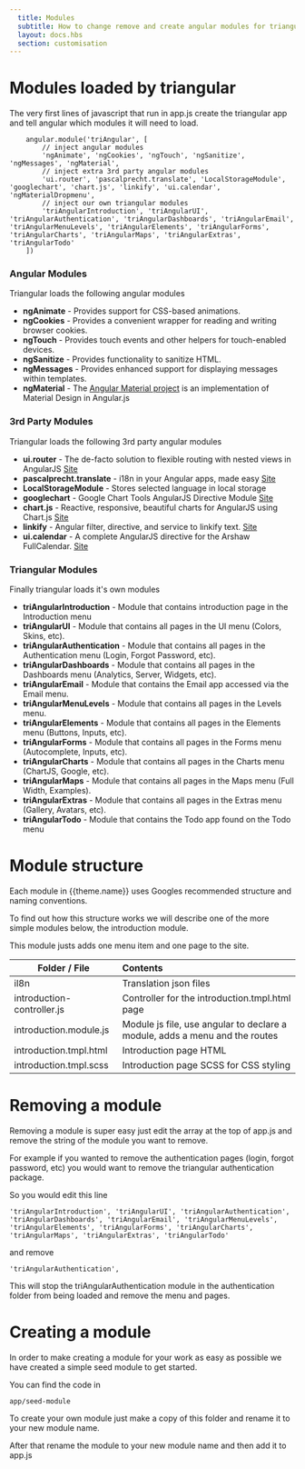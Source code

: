 ```yaml
---
  title: Modules
  subtitle: How to change remove and create angular modules for triangular
  layout: docs.hbs
  section: customisation
---
```


# Modules loaded by triangular

The very first lines of javascript that run in app.js create the triangular app and tell angular which modules it will need to load.

        angular.module('triAngular', [
            // inject angular modules
            'ngAnimate', 'ngCookies', 'ngTouch', 'ngSanitize', 'ngMessages', 'ngMaterial',
            // inject extra 3rd party angular modules
            'ui.router', 'pascalprecht.translate', 'LocalStorageModule', 'googlechart', 'chart.js', 'linkify', 'ui.calendar', 'ngMaterialDropmenu',
            // inject our own triangular modules
            'triAngularIntroduction', 'triAngularUI', 'triAngularAuthentication', 'triAngularDashboards', 'triAngularEmail', 'triAngularMenuLevels', 'triAngularElements', 'triAngularForms', 'triAngularCharts', 'triAngularMaps', 'triAngularExtras', 'triAngularTodo'
        ])

### Angular Modules

Triangular loads the following angular modules

- **ngAnimate** - Provides support for CSS-based animations.
- **ngCookies** - Provides a convenient wrapper for reading and writing browser cookies.
- **ngTouch** - Provides touch events and other helpers for touch-enabled devices.
- **ngSanitize** - Provides functionality to sanitize HTML.
- **ngMessages** - Provides enhanced support for displaying messages within templates.
- **ngMaterial** - The [Angular Material project](https://material.angularjs.org/) is an implementation of Material Design in Angular.js

### 3rd Party Modules

Triangular loads the following 3rd party angular modules

- **ui.router** - The de-facto solution to flexible routing with nested views in AngularJS [Site](http://angular-ui.github.io/ui-router/site/)
- **pascalprecht.translate** - i18n in your Angular apps, made easy [Site](https://angular-translate.github.io/)
- **LocalStorageModule** - Stores selected language in local storage
- **googlechart** - Google Chart Tools AngularJS Directive Module [Site](http://angular-google-chart.github.io/angular-google-chart)
- **chart.js** - Reactive, responsive, beautiful charts for AngularJS using Chart.js [Site](http://jtblin.github.io/angular-chart.js)
- **linkify** - Angular filter, directive, and service to linkify text. [Site](https://github.com/scottcorgan/angular-linkify)
- **ui.calendar** - A complete AngularJS directive for the Arshaw FullCalendar. [Site](http://angular-ui.github.io/ui-calendar/)

### Triangular Modules

Finally triangular loads it's own modules

- **triAngularIntroduction** - Module that contains introduction page in the Introduction menu
- **triAngularUI** - Module that contains all pages in the UI menu (Colors, Skins, etc).
- **triAngularAuthentication** - Module that contains all pages in the Authentication menu (Login, Forgot Password, etc).
- **triAngularDashboards** - Module that contains all pages in the Dashboards menu (Analytics, Server, Widgets, etc).
- **triAngularEmail** - Module that contains the Email app accessed via the Email menu.
- **triAngularMenuLevels** - Module that contains all pages in the Levels menu.
- **triAngularElements** - Module that contains all pages in the Elements menu (Buttons, Inputs, etc).
- **triAngularForms** - Module that contains all pages in the Forms menu (Autocomplete, Inputs, etc).
- **triAngularCharts** - Module that contains all pages in the Charts menu (ChartJS, Google, etc).
- **triAngularMaps** - Module that contains all pages in the Maps menu (Full Width, Examples).
- **triAngularExtras** - Module that contains all pages in the Extras menu (Gallery, Avatars, etc).
- **triAngularTodo** - Module that contains the Todo app found on the Todo menu

# Module structure

Each module in {{theme.name}} uses Googles recommended structure and naming conventions.

To find out how this structure works we will describe one of the more simple modules below, the introduction module.

This module justs adds one menu item and one page to the site.

|       Folder / File        |                                   Contents                                  |
| -------------------------- | :-------------------------------------------------------------------------- |
| il8n                       | Translation json files                                                      |
| introduction-controller.js | Controller for the introduction.tmpl.html page                              |
| introduction.module.js     | Module js file, use angular to declare a module, adds a menu and the routes |
| introduction.tmpl.html     | Introduction page HTML                                                      |
| introduction.tmpl.scss     | Introduction page SCSS for CSS styling                                      |

# Removing a module

Removing a module is super easy just edit the array at the top of app.js and remove the string of the module you want to remove.

For example if you wanted to remove the authentication pages (login, forgot password, etc) you would want to remove the triangular authentication package.

So you would edit this line

    'triAngularIntroduction', 'triAngularUI', 'triAngularAuthentication', 'triAngularDashboards', 'triAngularEmail', 'triAngularMenuLevels', 'triAngularElements', 'triAngularForms', 'triAngularCharts', 'triAngularMaps', 'triAngularExtras', 'triAngularTodo'

and remove

    'triAngularAuthentication',

This will stop the triAngularAuthentication module in the authentication folder from being loaded and remove the menu and pages.


# Creating a module

In order to make creating a module for your work as easy as possible we have created a simple seed module to get started.

You can find the code in

    app/seed-module

To create your own module just make a copy of this folder and rename it to your new module name.

After that rename the module to your new module name and then add it to app.js
